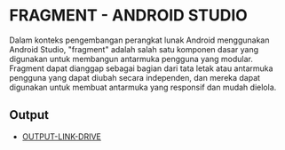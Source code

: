 # FRAGMENT - ANDROID STUDIO

Dalam konteks pengembangan perangkat lunak Android menggunakan Android Studio, "fragment" adalah salah satu komponen dasar yang digunakan untuk membangun antarmuka pengguna yang modular. Fragment dapat dianggap sebagai bagian dari tata letak atau antarmuka pengguna yang dapat diubah secara independen, dan mereka dapat digunakan untuk membuat antarmuka yang responsif dan mudah dielola.

## Output

- [OUTPUT-LINK-DRIVE](https://drive.google.com/file/d/11W7mk6d9JW1OmVKjEtT8YlIczYGfL7vq/view?usp=drivesdk)
